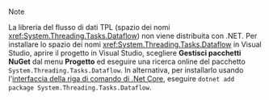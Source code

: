 > [!NOTE]
> La libreria del flusso di dati TPL (spazio dei nomi <xref:System.Threading.Tasks.Dataflow>) non viene distribuita con .NET. Per installare lo spazio dei nomi <xref:System.Threading.Tasks.Dataflow> in Visual Studio, aprire il progetto in Visual Studio, scegliere **Gestisci pacchetti NuGet** dal menu **Progetto** ed eseguire una ricerca online del pacchetto `System.Threading.Tasks.Dataflow`. In alternativa, per installarlo usando l'[interfaccia della riga di comando di .Net Core](~/docs/core/tools/index.md), eseguire `dotnet add package System.Threading.Tasks.Dataflow`.
